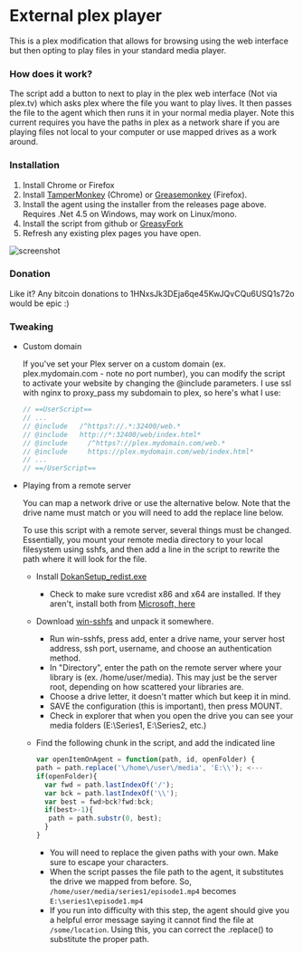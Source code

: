 # External plex player

This is a plex modification that allows for browsing using the web interface but then opting to play files in your standard media player.

### How does it work?
The script add a button to next to play in the plex web interface (Not via plex.tv) which asks plex where the file you want to play lives.  It then passes the file to the agent which then runs it in your normal media player.  Note this current requires you have the paths in plex as a network share if you are playing files not local to your computer or use mapped drives as a work around. 

### Installation
1. Install Chrome or Firefox
2. Install [TamperMonkey](https://chrome.google.com/webstore/detail/tampermonkey/dhdgffkkebhmkfjojejmpbldmpobfkfo?hl=en) (Chrome) or [Greasemonkey](https://addons.mozilla.org/en-US/firefox/addon/greasemonkey/) (Firefox).
3. Install the agent using the installer from the releases page above. Requires .Net 4.5 on Windows, may work on Linux/mono.
4. Install the script from github or [GreasyFork](https://greasyfork.org/en/scripts/13437-plex-external-player)
5. Refresh any existing plex pages you have open.

![screenshot](http://i.imgur.com/sm49By9.png "screenshot")

### Donation
Like it? Any bitcoin donations to 1HNxsJk3DEja6qe45KwJQvCQu6USQ1s72o would be epic :)

### Tweaking
* Custom domain

     If you've set your Plex server on a custom domain (ex. plex.mydomain.com - note no port number), you can modify the script to activate your website by changing the @include parameters. I use ssl with nginx to proxy_pass my subdomain to plex, so here's what I use:
  
    ```js
    // ==UserScript==
    // ...
    // @include   /^https?://.*:32400/web.*
    // @include   http://*:32400/web/index.html*
    // @include		/^https?://plex.mydomain.com/web.*
    // @include		https://plex.mydomain.com/web/index.html*
    // ...
    // ==/UserScript==
    ```
* Playing from a remote server
  
  You can map a network drive or use the alternative below.  Note that the drive name must match or you will need to add the replace line below. 
  
    To use this script with a remote server, several things must be changed. Essentially, you mount your remote media directory to your local filesystem using sshfs, and then add a line in the script to rewrite the path where it will look for the file.
    * Install [DokanSetup_redist.exe](https://github.com/dokan-dev/dokany/releases/tag/v1.0.0-RC1)
      * Check to make sure vcredist x86 and x64 are installed. If they aren't, install both from [Microsoft, here](https://www.microsoft.com/download/details.aspx?id=48145)
    * Download [win-sshfs](https://github.com/dimov-cz/win-sshfs/releases/tag/1.6.0) and unpack it somewhere.
      * Run win-sshfs, press add, enter a drive name, your server host address, ssh port, username, and choose an authentication method.
      * In "Directory", enter the path on the remote server where your library is (ex. /home/user/media). This may just be the server root, depending on how scattered your libraries are.
      * Choose a drive letter, it doesn't matter which but keep it in mind.
      * SAVE the configuration (this is important), then press MOUNT.
      * Check in explorer that when you open the drive you can see your media folders (E:\Series1, E:\Series2, etc.)
    * Find the following chunk in the script, and add the indicated line
    
      ```js
      var openItemOnAgent = function(path, id, openFolder) {
      path = path.replace('\/home\/user\/media', 'E:\\'); <---
      if(openFolder){
        var fwd = path.lastIndexOf('/');
        var bck = path.lastIndexOf('\\');
        var best = fwd>bck?fwd:bck;
        if(best>-1){
         path = path.substr(0, best);   
        }                                        
      }
      ```
      * You will need to replace the given paths with your own. Make sure to escape your characters.
      * When the script passes the file path to the agent, it substitutes the drive we mapped from before. So, ```/home/user/media/series1/episode1.mp4``` becomes ```E:\series1\episode1.mp4```
      * If you run into difficulty with this step, the agent should give you a helpful error message saying it cannot find the file at ```/some/location```. Using this, you can correct the .replace() to substitute the proper path.
